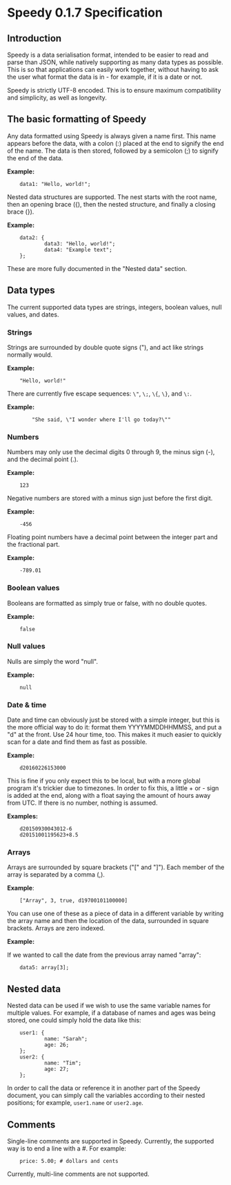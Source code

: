 # Speedy 0.1.7 Specification

## Introduction

Speedy is a data serialisation format, intended to be easier to read and parse than JSON, while natively supporting as many data types as possible. This is so that applications can easily work together, without having to ask the user what format the data is in - for example, if it is a date or not.

Speedy is strictly UTF-8 encoded. This is to ensure maximum compatibility and simplicity, as well as longevity.

## The basic formatting of Speedy

Any data formatted using Speedy is always given a name first. This name appears before the data, with a colon (:) placed at the end to signify the end of the name. The data is then stored, followed by a semicolon (;) to signify the end of the data.

**Example:**

        data1: "Hello, world!";

Nested data structures are supported. The nest starts with the root name, then an opening brace ({), then the nested structure, and finally a closing brace (}).

**Example:**

        data2: {
                data3: "Hello, world!";
                data4: "Example text";
        };
    
These are more fully documented in the "Nested data" section.

## Data types

The current supported data types are strings, integers, boolean values, null values, and dates.

### Strings

Strings are surrounded by double quote signs ("), and act like strings normally would.

**Example:**

        "Hello, world!"

There are currently five escape sequences: `\"`, `\;`, `\{`, `\}`, and `\:`.

**Example:**

            "She said, \"I wonder where I'll go today?\""

### Numbers

Numbers may only use the decimal digits 0 through 9, the minus sign (-), and the decimal point (.).

**Example:**

        123

Negative numbers are stored with a minus sign just before the first digit.

**Example:**

        -456

Floating point numbers have a decimal point between the integer part and the fractional part.

**Example:**

        -789.01

### Boolean values

Booleans are formatted as simply true or false, with no double quotes.

**Example:**

        false

### Null values

Nulls are simply the word "null".

**Example:**

        null

### Date & time

Date and time can obviously just be stored with a simple integer, but this is the more official way to do it: format them YYYYMMDDHHMMSS, and put a "d" at the front. Use 24 hour time, too. This makes it much easier to quickly scan for a date and find them as fast as possible.

**Example:**

        d20160226153000
    
This is fine if you only expect this to be local, but with a more global program it's trickier due to timezones. In order to fix this, a little + or - sign is added at the end, along with a float saying the amount of hours away from UTC. If there is no number, nothing is assumed.

**Examples:**

        d20150930043012-6
        d20151001195623+8.5

### Arrays

Arrays are surrounded by square brackets ("[" and "]"). Each member of the array is separated by a comma (,).

**Example**:

        ["Array", 3, true, d19700101100000]

You can use one of these as a piece of data in a different variable by writing the array name and then the location of the data, surrounded in square brackets. Arrays are zero indexed.

**Example:**

If we wanted to call the date from the previous array named "array":

        data5: array[3];

## Nested data

Nested data can be used if we wish to use the same variable names for multiple values. For example, if a database of names and ages was being stored, one could simply hold the data like this:

        user1: {
                name: "Sarah";
                age: 26;
        };
        user2: {
                name: "Tim";
                age: 27;
        };

In order to call the data or reference it in another part of the Speedy document, you can simply call the variables according to their nested positions; for example, `user1.name` or `user2.age`.

## Comments

Single-line comments are supported in Speedy. Currently, the supported way is to end a line with a #. For example:

        price: 5.00; # dollars and cents

Currently, multi-line comments are not supported.
